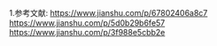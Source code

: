 1.参考文献:
https://www.jianshu.com/p/67802406a8c7
https://www.jianshu.com/p/5d0b29b6fe57
https://www.jianshu.com/p/3f988e5cbb2e